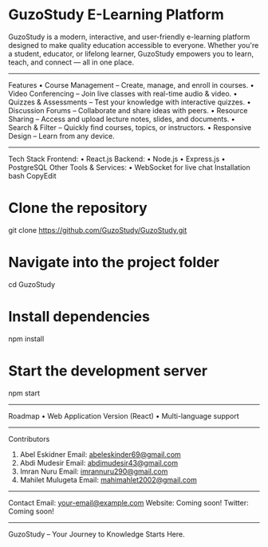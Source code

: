 # GuzoStudy E-Learning Platform
GuzoStudy is a modern, interactive, and user-friendly e-learning platform designed to make quality education accessible to everyone. Whether you're a student, educator, or lifelong learner, GuzoStudy empowers you to learn, teach, and connect — all in one place.
________________________________________
 Features
•	 Course Management – Create, manage, and enroll in courses.
•	 Video Conferencing – Join live classes with real-time audio & video.
•	 Quizzes & Assessments – Test your knowledge with interactive quizzes.
•	 Discussion Forums – Collaborate and share ideas with peers.
•	 Resource Sharing – Access and upload lecture notes, slides, and documents.
•	 Search & Filter – Quickly find courses, topics, or instructors.
•	 Responsive Design – Learn from any device.
________________________________________
 Tech Stack
Frontend:
•	React.js
Backend:
•	Node.js
•	Express.js
•	PostgreSQL
Other Tools & Services:
•	WebSocket for live chat
 Installation
bash
CopyEdit
# Clone the repository
git clone https://github.com/GuzoStudy/GuzoStudy.git

# Navigate into the project folder
cd GuzoStudy

# Install dependencies
npm install

# Start the development server
npm start
________________________________________
Roadmap
•	Web Application Version (React)
•	Multi-language support

________________________________________
Contributors
1.	Abel Eskidner Email: abeleskinder69@gmail.com
2.	Abdi Mudesir Email: abdimudesir43@gmail.com 
3.	Imran Nuru Email: imrannuru290@gmail.com
4.	Mahilet Mulugeta Email: mahimahlet2002@gmail.com
________________________________________
 Contact 
 Email: your-email@example.com
 Website: Coming soon!
 Twitter: Coming soon!
________________________________________
GuzoStudy – Your Journey to Knowledge Starts Here. 
